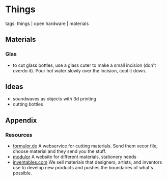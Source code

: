 # Things #

tags: things | open hardware | materials 

## Materials ##

### Glas ###

- to cut glass bottles, use a glass cuter to make a small incision (don't overdo it). Pour hot water slowly over the incision, cool it down.

## Ideas ##

 - soundwaves as objects with 3d printing
 - cutting bottles

## Appendix ##

### Resources ###

- [formulor.de](http://www.formulor.de) A webservice for cutting materials. Send them vecor file, choose material and they send you the stuff.
- [modulor](http://www.modulor.de/) A website for different materials, stationery needs
- [inventables.com](http://www.inventables.com/) We sell materials that designers, artists, and inventors use to develop new products and pushes the boundaries of what's possible.